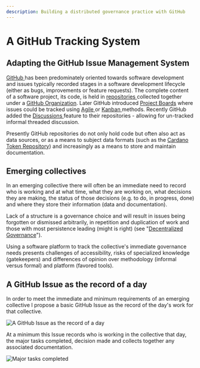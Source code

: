 ```yaml
---
description: Building a distributed governance practice with GitHub
---
```


# A GitHub Tracking System

## Adapting the GitHub Issue Management System

[GitHub ](https://github.com/)has been predominately oriented towards software development and issues typically recorded stages in a software development lifecycle \(either as bugs, improvements or feature requests\). The complete content of a software project, its code, is held in [repositories ](https://docs.github.com/en/github/creating-cloning-and-archiving-repositories/creating-a-repository-on-github/about-repositories)collected together under a [GitHub Organization](https://docs.github.com/en/organizations/collaborating-with-groups-in-organizations/about-organizations). Later GitHub introduced [Project Boards](https://docs.github.com/en/issues/organizing-your-work-with-project-boards/managing-project-boards/about-project-boards) where issues could be tracked using [Agile ](https://en.wikipedia.org/wiki/Agile_software_development)or [Kanban ](https://en.wikipedia.org/wiki/Kanban_%28development%29)methods. Recently GitHub added the [Discussions ](https://docs.github.com/en/discussions)feature to their repositories - allowing for un-tracked informal threaded discussion.

Presently GitHub repositories do not only hold code but often also act as data sources, or as a means to subject data formats \(such as the [Cardano Token Repository](https://github.com/cardano-foundation/cardano-token-registry)\) and increasingly as a means to store and maintain documentation.

## Emerging collectives

In an emerging collective there will often be an immediate need to record who is working and at what time, what they are working on, what decisions they are making, the status of those decisions \(e.g. to do, in progress, done\) and where they store their information \(data and documentation\).

Lack of a structure is a governance choice and will result in issues being forgotten or dismissed arbitrarily, in repetition and duplication of work and those with most persistence leading \(might is right\) \(see "[Decentralized Governance](https://papers.ssrn.com/sol3/papers.cfm?abstract_id=3782214)"\).

Using a software platform to track the collective's immediate governance needs presents challenges of accessibility, risks of specialized knowledge \(gatekeepers\) and differences of opinion over methodology \(informal versus formal\) and platform \(favored tools\).

## A GitHub Issue as the record of a day

In order to meet the immediate and minimum requirements of an emerging collective I propose a basic GitHub Issue as the record of the day's work for that collective.

![A GitHub Issue as the record of a day](https://user-images.githubusercontent.com/25156451/125092811-9f43c880-e0c9-11eb-8bda-cbbafd9ad322.png)

At a minimum this Issue records who is working in the collective that day, the major tasks completed, decision made and collects together any associated documentation.

![Major tasks completed](https://user-images.githubusercontent.com/25156451/125093649-6b1cd780-e0ca-11eb-9c33-722b4091c37c.png)

